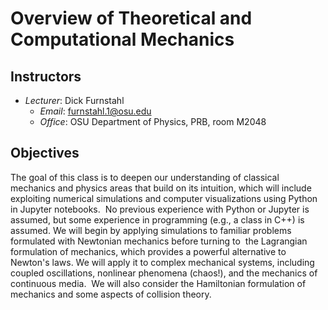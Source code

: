 # Overview of Theoretical and Computational Mechanics


## Instructors
* _Lecturer_: Dick Furnstahl
  * _Email_: furnstahl.1@osu.edu
  * _Office_: OSU Department of Physics, PRB, room M2048
  
<!-- !split -->


## Objectives

The goal of this class is to deepen our understanding of classical mechanics and physics areas that build on its intuition, which will include exploiting numerical simulations and computer visualizations using Python in Jupyter notebooks.  No previous experience with Python or Jupyter is assumed, but some experience in programming (e.g., a class in C++) is assumed. We will begin by applying simulations to familiar problems formulated with Newtonian mechanics before turning to  the Lagrangian formulation of mechanics, which provides a powerful alternative to Newton's laws. We will apply it to complex mechanical systems, including coupled oscillations, nonlinear phenomena (chaos!), and the mechanics of continuous media.  We will also consider the Hamiltonian formulation of mechanics and some aspects of collision theory.